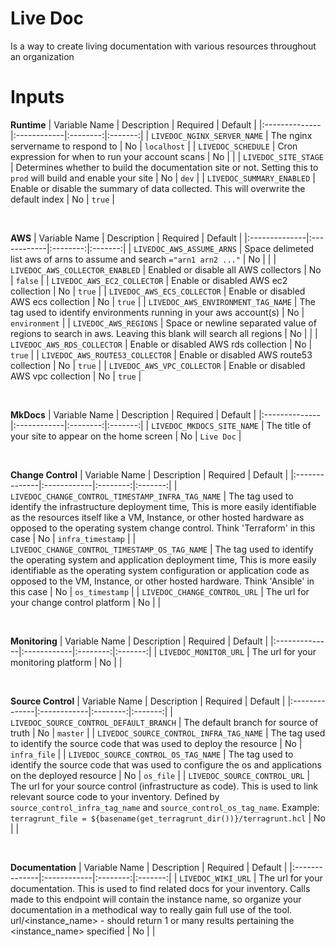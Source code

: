 # Live Doc

Is a way to create living documentation with various resources throughout an organization


# Inputs


**Runtime**
| Variable Name | Description | Required | Default |
|:--------------|:------------|:--------:|:-------:|
| `LIVEDOC_NGINX_SERVER_NAME` | The nginx servername to respond to | No | `localhost` |
| `LIVEDOC_SCHEDULE` | Cron expression for when to run your account scans | No | |
| `LIVEDOC_SITE_STAGE` | Determines whether to build the documentation site or not. Setting this to `prod` will build and enable your site | No | `dev` |
| `LIVEDOC_SUMMARY_ENABLED` | Enable or disable the summary of data collected. This will overwrite the default index | No | `true` |


<br>

**AWS**
| Variable Name | Description | Required | Default |
|:--------------|:------------|:--------:|:-------:|
| `LIVEDOC_AWS_ASSUME_ARNS` | Space delimeted list aws of arns to assume and search `="arn1 arn2 ..."` | No | |
| `LIVEDOC_AWS_COLLECTOR_ENABLED` | Enabled or disable all AWS collectors | No | `false` |
| `LIVEDOC_AWS_EC2_COLLECTOR` | Enable or disabled AWS ec2 collection | No | `true` |
| `LIVEDOC_AWS_ECS_COLLECTOR` | Enable or disabled AWS ecs collection | No | `true` |
| `LIVEDOC_AWS_ENVIRONMENT_TAG_NAME` | The tag used to identify environments running in your aws account(s) | No | `environment` |
| `LIVEDOC_AWS_REGIONS` | Space or newline separated value of regions to search in aws. Leaving this blank will search all regions | No | |
| `LIVEDOC_AWS_RDS_COLLECTOR` | Enable or disabled AWS rds collection | No | `true` |
| `LIVEDOC_AWS_ROUTE53_COLLECTOR` | Enable or disabled AWS route53 collection | No | `true` |
| `LIVEDOC_AWS_VPC_COLLECTOR` | Enable or disabled AWS vpc collection | No | `true` |

<br>

**MkDocs**
| Variable Name | Description | Required | Default |
|:--------------|:------------|:--------:|:-------:|
| `LIVEDOC_MKDOCS_SITE_NAME` | The title of your site to appear on the home screen | No | `Live Doc` |

<br>

**Change Control**
| Variable Name | Description | Required | Default |
|:--------------|:------------|:--------:|:-------:|
| `LIVEDOC_CHANGE_CONTROL_TIMESTAMP_INFRA_TAG_NAME` | The tag used to identify the infrastructure deployment time, This is more easily identifiable as the resources itself like a VM, Instance, or other hosted hardware as opposed to the operating system change control. Think 'Terraform' in this case | No | `infra_timestamp` |
| `LIVEDOC_CHANGE_CONTROL_TIMESTAMP_OS_TAG_NAME` | The tag used to identify the operating system and application deployment time, This is more easily identifiable as the operating system configuration or application code as opposed to the VM, Instance, or other hosted hardware. Think 'Ansible' in this case | No | `os_timestamp` |
| `LIVEDOC_CHANGE_CONTROL_URL` | The url for your change control platform | No | |

<br>

**Monitoring**
| Variable Name | Description | Required | Default |
|:--------------|:------------|:--------:|:-------:|
| `LIVEDOC_MONITOR_URL` | The url for your monitoring platform | No | |

<br>

**Source Control**
| Variable Name | Description | Required | Default |
|:--------------|:------------|:--------:|:-------:|
| `LIVEDOC_SOURCE_CONTROL_DEFAULT_BRANCH` | The default branch for source of truth | No | `master` |
| `LIVEDOC_SOURCE_CONTROL_INFRA_TAG_NAME` | The tag used to identify the source code that was used to deploy the resource | No | `infra_file` |
| `LIVEDOC_SOURCE_CONTROL_OS_TAG_NAME` | The tag used to identify the source code that was used to configure the os and applications on the deployed resource | No | `os_file` |
| `LIVEDOC_SOURCE_CONTROL_URL` | The url for your source control (infrastructure as code). This is used to link relevant source code to your inventory. Defined by `source_control_infra_tag_name` and `source_control_os_tag_name`. Example: `terragrunt_file = ${basename(get_terragrunt_dir())}/terragrunt.hcl` | No | |

<br>

**Documentation**
| Variable Name | Description | Required | Default |
|:--------------|:------------|:--------:|:-------:|
| `LIVEDOC_WIKI_URL` | The url for your documentation. This is used to find related docs for your inventory. Calls made to this endpoint will contain the instance name, so organize your documentation in a methodical way to really gain full use of the tool. url/<instance_name> - should return 1 or many results pertaining the <instance_name> specified | No | |

<br>

